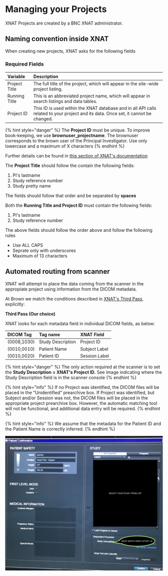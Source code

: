 # Managing your Projects

XNAT Projects are created by a BNC XNAT administrator. 

## Naming convention inside XNAT

When creating new projects, XNAT asks for the following  fields

### **Required Fields**

| Variable  | Description |
| :--- | :--- |
| Project Title | The full title of the project, which will appear in the site-wide project listing. |
| Running Title | This is an abbreviated project name, which will appear in search listings and data tables. |
| Project ID | This ID is used within the XNAT database and in all API calls related to your project and its data. Once set, it cannot be changed. |

{% hint style="danger" %}
The **Project ID** must be unique. To improve book-keeping, we use **brownuser\_projectname**. The brownuser corresponds to the brown user of the Principal Investigator. Use only lowercase and a maximum of X characters
{% endhint %}

Further details can be found in [this section of XNAT's documentation](https://wiki.xnat.org/documentation/how-to-use-xnat/creating-and-managing-projects)

The **Project Title** should follow the contain the following fields:

1.  PI's lastname
2. Study reference number
3.  Study pretty name

The fields should follow that order and be separated by **spaces**

Both the **Running Title and Project ID** must contain the following fields:

1.  PI's lastname
2. Study reference number

The above fields should follow the order above and follow the following rules

* Use ALL CAPS
* Seprate only with underscores
* Maximum of 13 characters

## Automated routing from scanner

XNAT will attempt to place the data coming from the scanner in the appropiate project using information from the DICOM metadata. 

At Brown we match the conditions described in [XNAT's Third Pass](https://wiki.xnat.org/documentation/how-to-use-xnat/image-session-upload-methods-in-xnat/how-xnat-scans-dicom-to-map-to-project-subject-session), explicitly: 

**Third Pass \(Our choice\)**

 XNAT looks for each metadata field in individual DICOM fields, as below:

| DICOM Tag | Tag name | XNAT Field |
| :--- | :--- | :--- |
| \(0008,1030\) | Study Description | Project ID |
| \(0010,0010\) | Patient Name | Subject Label |
| \(0010,0020\) | Patient ID | Session Label |

{% hint style="danger" %}
The only action required at the scanner is to set the **Study Description = XNAT's Project ID.** See image indicating where the Study Description field is in the scanner console
{% endhint %}

{% hint style="info" %}
If no Project was identified, the DICOM files will be placed in the “Unidentified” prearchive box. If Project was identified, but Subject and/or Session was not, the DICOM files will be placed in the appropriate project prearchive box. However, the automatic matching tool will not be functional, and additional data entry will be required.
{% endhint %}

{% hint style="info" %}
We assume that the metadata for the Patient ID and the Patient Name is correctly inferred.
{% endhint %}

![Study Description Field in the Console must match XNAT&apos;s project ID](../.gitbook/assets/img_3251.jpeg)



